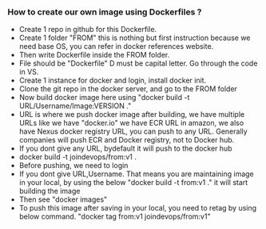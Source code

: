 ### How to create our own image using Dockerfiles ?
- Create 1 repo in github for this Dockerfile.
- Create 1 folder "FROM" this is nothing but first instruction because we need base OS, you can refer in
  docker references website.
- Then write Dockerfile inside the FROM folder.
- File should be "Dockerfile" D must be capital letter. Go through the code in VS.
- Create 1 instance for docker and login, install docker init.
- Clone the git repo in the docker server, and go to the FROM folder
- Now build docker image here using "docker build -t URL/Username/Image:VERSION ."
- URL is where we push docker image after building, we have multiple URLs like we have "docker.io" we have ECR
  URL in amazon, we also have Nexus docker registry URL, you can push to any URL. Generally companies will
  push ECR and Docker registry, not to Docker hub.
- If you dont give any URL, bydefault it will push to the docker hub
- docker build -t joindevops/from:v1 .
- Before pushing, we need to login
- If you dont give URL,Username. That means you are maintaining image in your local, by using the below
  "docker build -t from:v1 ." it will start building the image
- Then see "docker images"
- To push this image after saving in your local, you need to retag by using below command.
  "docker tag from:v1 joindevops/from:v1"
